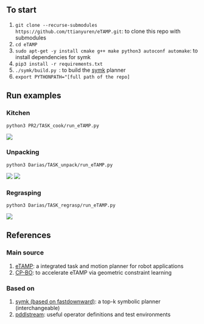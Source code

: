 ## To start

1. `git clone --recurse-submodules https://github.com/ttianyuren/eTAMP.git`: to clone this repo with submodules
3. `cd eTAMP`
2. `sudo apt-get -y install cmake g++ make python3 autoconf automake`: to install dependencies for symk
3. `pip3 install -r requirements.txt`
4. `./symk/build.py `: to build the [symk](symk) planner
5. `export PYTHONPATH="[full path of the repo]`


## Run examples


### Kitchen

```console
python3 PR2/TASK_cook/run_eTAMP.py
```

![](docs/figures/cooking_5.gif)


### Unpacking

```console
python3 Darias/TASK_unpack/run_eTAMP.py
```

![](docs/figures/unpack_c2.gif)
![](docs/figures/unpack_c3.gif)

### Regrasping

```console
python3 Darias/TASK_regrasp/run_eTAMP.py
```

![](docs/figures/regrasp3.gif)


## References

### Main source

1. [eTAMP](https://arxiv.org/pdf/2103.05456.pdf): a integrated task and motion planner for robot applications
2. [CP-BO](https://arxiv.org/pdf/2201.09612.pdf): to accelerate eTAMP via geometric constraint learning

### Based on

1. [symk (based on fastdownward)](https://github.com/speckdavid/symk): a top-k symbolic planner (interchangeable)
2. [pddlstream](https://github.com/caelan/pddlstream): useful operator definitions and test environments

